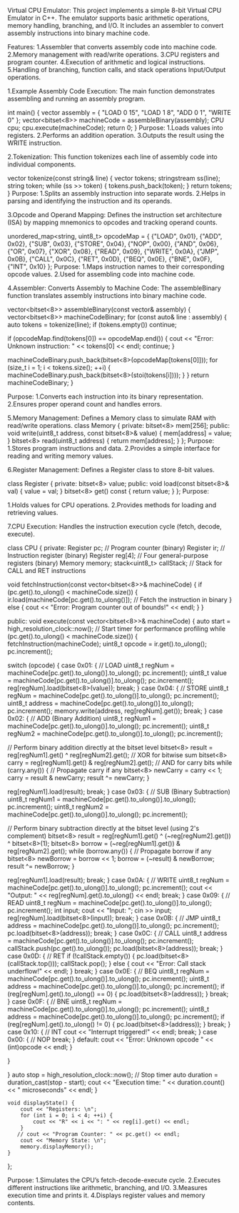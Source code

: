 Virtual CPU Emulator:
This project implements a simple 8-bit Virtual CPU Emulator in C++. The emulator supports basic arithmetic operations, memory handling, branching, and I/O. It includes an assembler to convert assembly instructions into binary machine code.

Features:
1.Assembler that converts assembly code into machine code.
2.Memory management with read/write operations.
3.CPU registers and program counter.
4.Execution of arithmetic and logical instructions.
5.Handling of branching, function calls, and stack operations
Input/Output operations.


1.Example Assembly Code Execution:
The main function demonstrates assembling and running an assembly program.

int main() {
vector<string> assembly = {
  "LOAD 0 15",
  "LOAD 1 8",
  "ADD 0 1",
  "WRITE 0"
};
vector<bitset<8>> machineCode = assembleBinary(assembly);
CPU cpu;
cpu.execute(machineCode);
return 0;
}
Purpose:
1.Loads values into registers.
2.Performs an addition operation.
3.Outputs the result using the WRITE instruction.

 2.Tokenization:
This function tokenizes each line of assembly code into individual components.

vector<string> tokenize(const string& line) {
vector<string> tokens;
stringstream ss(line);
string token;
while (ss >> token) {
tokens.push_back(token);
}
return tokens;
}
Purpose:
1.Splits an assembly instruction into separate words.
2.Helps in parsing and identifying the instruction and its operands.

3.Opcode and Operand Mapping:
Defines the instruction set architecture (ISA) by mapping mnemonics to opcodes and tracking operand counts.

unordered_map<string, uint8_t> opcodeMap = {
{"LOAD", 0x01}, {"ADD", 0x02}, {"SUB", 0x03},
{"STORE", 0x04}, {"NOP", 0x00}, {"AND", 0x06},
{"OR", 0x07}, {"XOR", 0x08}, {"READ", 0x09},
{"WRITE", 0x0A}, {"JMP", 0x0B}, {"CALL", 0x0C},
{"RET", 0x0D}, {"BEQ", 0x0E}, {"BNE", 0x0F},
{"INT", 0x10}
};
Purpose:
1.Maps instruction names to their corresponding opcode values.
2.Used for assembling code into machine code.
 
4.Assembler: Converts Assembly to Machine Code:
The assembleBinary function translates assembly instructions into binary machine code.

vector<bitset<8>> assembleBinary(const vector<string>& assembly) {
vector<bitset<8>> machineCodeBinary;
for (const auto& line : assembly) {
auto tokens = tokenize(line);
if (tokens.empty()) continue;

if (opcodeMap.find(tokens[0]) == opcodeMap.end()) {
cout << "Error: Unknown instruction: " << tokens[0] << endl;
continue;
}

machineCodeBinary.push_back(bitset<8>(opcodeMap[tokens[0]]));
for (size_t i = 1; i < tokens.size(); ++i) {
machineCodeBinary.push_back(bitset<8>(stoi(tokens[i])));
}
}
return machineCodeBinary;
}

Purpose:
1.Converts each instruction into its binary representation.
2.Ensures proper operand count and handles errors.

 5.Memory Management:
Defines a Memory class to simulate RAM with read/write operations.
class Memory {
private:
bitset<8> mem[256];
public:
void write(uint8_t address, const bitset<8>& value) {
mem[address] = value;
}
bitset<8> read(uint8_t address) {
return mem[address];
}
};
Purpose:
1.Stores program instructions and data.
2.Provides a simple interface for reading and writing memory values.

 6.Register Management:
Defines a Register class to store 8-bit values.

class Register {
private:
bitset<8> value;
public:
void load(const bitset<8>& val) { value = val; }
bitset<8> get() const { return value; }
};
Purpose:

1.Holds values for CPU operations.
2.Provides methods for loading and retrieving values. 

7.CPU Execution:
Handles the instruction execution cycle (fetch, decode, execute).

class CPU {
private:
Register pc; // Program counter (binary)
Register ir; // Instruction register (binary)
Register reg[4]; // Four general-purpose registers (binary)
Memory memory;
stack<uint8_t> callStack; // Stack for CALL and RET instructions

void fetchInstruction(const vector<bitset<8>>& machineCode) {
if (pc.get().to_ulong() < machineCode.size()) {
ir.load(machineCode[pc.get().to_ulong()]); // Fetch the instruction in binary
} else {
cout << "Error: Program counter out of bounds!" << endl;
}
}

public:
void execute(const vector<bitset<8>>& machineCode) {
auto start = high_resolution_clock::now(); // Start timer for performance profiling
while (pc.get().to_ulong() < machineCode.size()) {
fetchInstruction(machineCode);
uint8_t opcode = ir.get().to_ulong();
pc.increment();

switch (opcode) {
case 0x01: { // LOAD
uint8_t regNum = machineCode[pc.get().to_ulong()].to_ulong();
pc.increment();
uint8_t value = machineCode[pc.get().to_ulong()].to_ulong();
pc.increment();
reg[regNum].load(bitset<8>(value));
break;
}
case 0x04: { // STORE
uint8_t regNum = machineCode[pc.get().to_ulong()].to_ulong();
pc.increment();
uint8_t address = machineCode[pc.get().to_ulong()].to_ulong();
pc.increment();
memory.write(address, reg[regNum].get());
break;
}
case 0x02: { // ADD (Binary Addition)
uint8_t regNum1 = machineCode[pc.get().to_ulong()].to_ulong();
pc.increment();
uint8_t regNum2 = machineCode[pc.get().to_ulong()].to_ulong();
pc.increment();

// Perform binary addition directly at the bitset level
bitset<8> result = reg[regNum1].get() ^ reg[regNum2].get(); // XOR for bitwise sum
bitset<8> carry = reg[regNum1].get() & reg[regNum2].get(); // AND for carry bits
while (carry.any()) { // Propagate carry if any
bitset<8> newCarry = carry << 1;
carry = result & newCarry;
result ^= newCarry;
}

reg[regNum1].load(result);
break;
}
case 0x03: { // SUB (Binary Subtraction)
uint8_t regNum1 = machineCode[pc.get().to_ulong()].to_ulong();
pc.increment();
uint8_t regNum2 = machineCode[pc.get().to_ulong()].to_ulong();
pc.increment();

// Perform binary subtraction directly at the bitset level (using 2's complement)
bitset<8> result = reg[regNum1].get() ^ (~reg[regNum2].get()) ^ bitset<8>(1);
bitset<8> borrow = (~reg[regNum1].get()) & reg[regNum2].get();
while (borrow.any()) { // Propagate borrow if any
bitset<8> newBorrow = borrow << 1;
borrow = (~result) & newBorrow;
result ^= newBorrow;
}

reg[regNum1].load(result);
break;
}
case 0x0A: { // WRITE
uint8_t regNum = machineCode[pc.get().to_ulong()].to_ulong();
pc.increment();
cout << "Output: " << reg[regNum].get().to_ulong() << endl;
break;
}
case 0x09: { // READ
uint8_t regNum = machineCode[pc.get().to_ulong()].to_ulong();
pc.increment();
int input;
cout << "Input: ";
cin >> input;
reg[regNum].load(bitset<8>(input));
break;
}
case 0x0B: { // JMP
uint8_t address = machineCode[pc.get().to_ulong()].to_ulong();
pc.increment();
pc.load(bitset<8>(address));
break;
}
case 0x0C: { // CALL
uint8_t address = machineCode[pc.get().to_ulong()].to_ulong();
pc.increment();
callStack.push(pc.get().to_ulong());
pc.load(bitset<8>(address));
break;
}
case 0x0D: { // RET
if (!callStack.empty()) {
pc.load(bitset<8>(callStack.top()));
callStack.pop();
} else {
cout << "Error: Call stack underflow!" << endl;
}
break;
}
case 0x0E: { // BEQ
uint8_t regNum = machineCode[pc.get().to_ulong()].to_ulong();
pc.increment();
uint8_t address = machineCode[pc.get().to_ulong()].to_ulong();
pc.increment();
if (reg[regNum].get().to_ulong() == 0) {
pc.load(bitset<8>(address));
}
break;
}
case 0x0F: { // BNE
uint8_t regNum = machineCode[pc.get().to_ulong()].to_ulong();
pc.increment();
uint8_t address = machineCode[pc.get().to_ulong()].to_ulong();
pc.increment();
if (reg[regNum].get().to_ulong() != 0) {
pc.load(bitset<8>(address));
}
break;
}
case 0x10: { // INT
cout << "Interrupt triggered!" << endl;
break;
}
case 0x00: { // NOP
break;
}
default:
cout << "Error: Unknown opcode " << (int)opcode << endl;
}

}

   }
        auto stop = high_resolution_clock::now(); // Stop timer
        auto duration = duration_cast<microseconds>(stop - start);
        cout << "Execution time: " << duration.count() << " microseconds" << endl;
    }

    void displayState() {
        cout << "Registers: \n";
        for (int i = 0; i < 4; ++i) {
            cout << "R" << i << ": " << reg[i].get() << endl;
        }
       // cout << "Program Counter: " << pc.get() << endl;
        cout << "Memory State: \n";
        memory.displayMemory();
    }
};

Purpose:
1.Simulates the CPU’s fetch-decode-execute cycle.
2.Executes different instructions like arithmetic, branching, and I/O.
3.Measures execution time and prints it.
4.Displays register values and memory contents.


  
















 